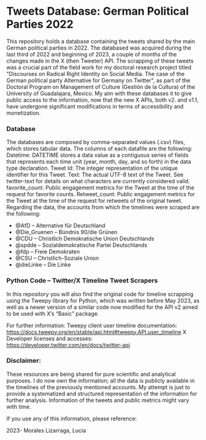# **Tweets Database: German Political Parties 2022**
This repository holds a database containing the tweets shared by the main German political parties in 2022. The databased was acquired during the last third of 2022 and beginning of 2023, a couple of months of the changes made in the X (then Tweeter) API. 
The scrapping of these tweets was a crucial part of the field work for my doctoral research project titled "Discourses on Radical Right Identity on Social Media. The case of the German political party Alternative for Germany on Twitter", as part of the Doctoral Program on Management of Culture (Gestión de la Cultura) of the University of Guadalajara, Mexico. 
My aim with these databases it to give public access to the information, now that the new X APIs, both v2. and v1.1, have undergone significant modifications in terms of accessibility and monetization. 

### **Database**
The databases are composed by comma-separated values (.csv) files, which stores tabular data. The columns of each datafile are the following:
Datetime: DATETIME stores a data value as a contiguous series of fields that represents each time unit (year, month, day, and so forth) in the data type declaration.
Tweet Id: The integer representation of the unique identifier for this Tweet.
Text: The actual UTF-8 text of the Tweet. See twitter-text for details on what characters are currently considered valid.
favorite_count: Public engagement metrics for the Tweet at the time of the request for favorite counts.
Retweet_count: Public engagement metrics for the Tweet at the time of the request for retweets of the original tweet.
Regarding the data, the accounts from which the timelines were scraped are the following: 

* @AfD – Alternative für Deutschland
* @Die_Gruenen – Bündnis 90/die Grünen
* @CDU – Christlich Demokratische Union Deutschlands
* @spdde – Sozialdemokratische Partei Deutschlands
* @fdp – Freie Demokraten
* @CSU – Christlich-Soziale Union
* @dieLinke – Die Linke 

### **Python Code – Twitter/X Timeline Tweet Scrapers**
In this repository you will also find the original code for timeline scrapping using the Tweepy library for Python, 
which was written before May 2023, as well as a newer version of a similar code now modified for the API v2 aimed to be
used with X’s “Basic” package.



For further information:
Tweepy client user timeline documentation: https://docs.tweepy.org/en/stable/api.html#tweepy.API.user_timeline
X Developer licenses and accesses: https://developer.twitter.com/en/docs/twitter-api

### **Disclaimer:** 
These resources are being shared for pure scientific and analytical purposes. I do now own the information; all the data
is publicly available in the timelines of the previously mentioned accounts. My attempt is just to provide a systematized
and structured representation of the information for further analysis. Information of the tweets and public metrics might 
vary with time.



If you use any of this information, please reference:

2023- Morales Lizarraga, Lucia
